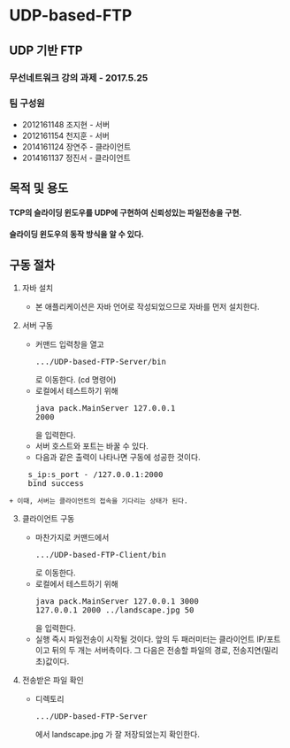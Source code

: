 
# UDP-based-FTP

## UDP 기반 FTP

### 무선네트워크 강의 과제 - 2017.5.25
### 팀 구성원
+ 2012161148 조지현 - 서버
+ 2012161154 천지훈 - 서버
+ 2014161124 장연주 - 클라이언트
+ 2014161137 정진서 - 클라이언트

## 목적 및 용도

#### TCP의 슬라이딩 윈도우를 UDP에 구현하여 신뢰성있는 파일전송을 구현.
#### 슬라이딩 윈도우의 동작 방식을 알 수 있다.

## 구동 절차

1. 자바 설치
	+ 본 애플리케이션은 자바 언어로 작성되었으므로 자바를 먼저 설치한다.

2. 서버 구동
	+ 커맨드 입력창을 열고 <pre>.../UDP-based-FTP-Server/bin</pre> 로 이동한다. (cd 명령어)
	+ 로컬에서 테스트하기 위해 <pre>java pack.MainServer 127.0.0.1 2000</pre> 을 입력한다.
	+ 서버 호스트와 포트는 바꿀 수 있다.
	+ 다음과 같은 출력이 나타나면 구동에 성공한 것이다.
<pre>
	s_ip:s_port - /127.0.0.1:2000
	bind success
</pre>
	+ 이때, 서버는 클라이언트의 접속을 기다리는 상태가 된다.

3. 클라이언트 구동
	+ 마찬가지로 커맨드에서 <pre>.../UDP-based-FTP-Client/bin</pre> 로 이동한다.
	+ 로컬에서 테스트하기 위해 <pre>java pack.MainServer 127.0.0.1 3000 127.0.0.1 2000 ../landscape.jpg 50</pre> 을 입력한다.
	+ 실행 즉시 파일전송이 시작될 것이다. 앞의 두 패러미터는 클라이언트 IP/포트이고 뒤의 두 개는 서버측이다. 그 다음은 전송할 파일의 경로, 전송지연(밀리초)값이다.

4. 전송받은 파일 확인
	+ 디렉토리 <pre>.../UDP-based-FTP-Server</pre> 에서 landscape.jpg 가 잘 저장되었는지 확인한다.
